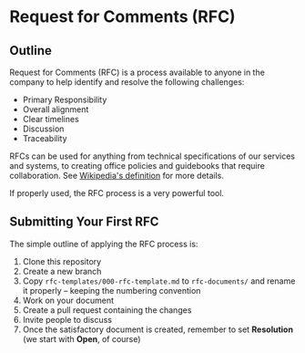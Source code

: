 # Request for Comments (RFC)

## Outline
Request for Comments (RFC) is a process available to anyone in the company to help identify and resolve the following challenges:

- Primary Responsibility
- Overall alignment
- Clear timelines
- Discussion
- Traceability

RFCs can be used for anything from technical specifications of our services and systems, to creating office policies and guidebooks that require collaboration. See [Wikipedia's definition](https://en.wikipedia.org/wiki/Request_for_Comments) for more details.

If properly used, the RFC process is a very powerful tool.

## Submitting Your First RFC
The simple outline of applying the RFC process is:

1) Clone this repository
2) Create a new branch
3) Copy `rfc-templates/000-rfc-template.md` to `rfc-documents/` and rename it properly – keeping the numbering convention
4) Work on your document
5) Create a pull request containing the changes
6) Invite people to discuss
7) Once the satisfactory document is created, remember to set **Resolution** (we start with **Open**, of course)
